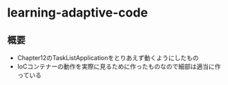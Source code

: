# learning-adaptive-code

## 概要
- Chapter12のTaskListApplicationをとりあえず動くようにしたもの
- IoCコンテナーの動作を実際に見るために作ったものなので細部は適当に作っている

